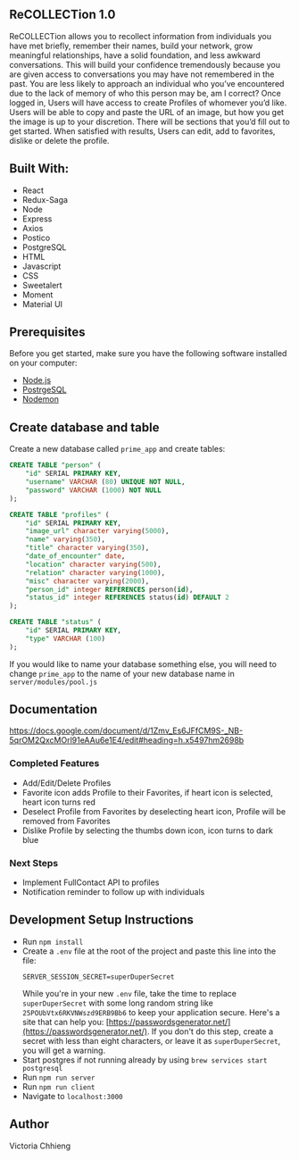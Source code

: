 ## ReCOLLECTion 1.0
ReCOLLECTion allows you to recollect information from individuals you have met briefly, remember their names, build your network, grow meaningful relationships, have a solid foundation, and less awkward conversations. This will build your confidence tremendously because you are given access to conversations you may have not remembered in the past. You are less likely to approach an individual who you’ve encountered due to the lack of memory of who this person may be, am I correct? Once logged in, Users will have access to create Profiles of whomever you’d like. Users will be able to copy and paste the URL of an image, but how you get the image is up to your discretion. There will be sections that you’d fill out to get started. When satisfied with results, Users can edit, add to favorites, dislike or delete the profile. 

## Built With:

* React
* Redux-Saga
* Node
* Express
* Axios
* Postico
* PostgreSQL
* HTML
* Javascript
* CSS
* Sweetalert
* Moment
* Material UI

## Prerequisites

Before you get started, make sure you have the following software installed on your computer:

- [Node.js](https://nodejs.org/en/)
- [PostrgeSQL](https://www.postgresql.org/)
- [Nodemon](https://nodemon.io/)

## Create database and table

Create a new database called `prime_app` and create tables:

```SQL
CREATE TABLE "person" (
    "id" SERIAL PRIMARY KEY,
    "username" VARCHAR (80) UNIQUE NOT NULL,
    "password" VARCHAR (1000) NOT NULL
);

CREATE TABLE "profiles" (
    "id" SERIAL PRIMARY KEY,
    "image_url" character varying(5000),
    "name" varying(350),
    "title" character varying(350),
    "date_of_encounter" date,
    "location" character varying(500),
    "relation" character varying(1000),
    "misc" character varying(2000),
    "person_id" integer REFERENCES person(id),
    "status_id" integer REFERENCES status(id) DEFAULT 2
);

CREATE TABLE "status" (
    "id" SERIAL PRIMARY KEY,
    "type" VARCHAR (100)
);
```

If you would like to name your database something else, you will need to change `prime_app` to the name of your new database name in `server/modules/pool.js`

## Documentation
https://docs.google.com/document/d/1Zmv_Es6JFfCM9S-_NB-5qrOM2QxcMOrl91eAAu6e1E4/edit#heading=h.x5497hm2698b

### Completed Features

* Add/Edit/Delete Profiles
* Favorite icon adds Profile to their Favorites, if heart icon is selected, heart icon turns red
* Deselect Profile from Favorites by deselecting heart icon, Profile will be removed from Favorites 
* Dislike Profile by selecting the thumbs down icon, icon turns to dark blue

### Next Steps
* Implement FullContact API to profiles
* Notification reminder to follow up with individuals 

## Development Setup Instructions

* Run `npm install`
* Create a `.env` file at the root of the project and paste this line into the file:
    ```
    SERVER_SESSION_SECRET=superDuperSecret
    ```
    While you're in your new `.env` file, take the time to replace `superDuperSecret` with some long random string like `25POUbVtx6RKVNWszd9ERB9Bb6` to keep your application secure. Here's a site that can help you: [https://passwordsgenerator.net/](https://passwordsgenerator.net/). If you don't do this step, create a secret with less than eight characters, or leave it as `superDuperSecret`, you will get a warning.
* Start postgres if not running already by using `brew services start postgresql`
* Run `npm run server`
* Run `npm run client`
* Navigate to `localhost:3000`

## Author
Victoria Chhieng
